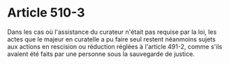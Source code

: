 # Article 510-3

Dans les cas où l'assistance du curateur n'était pas requise par la loi, les actes que le majeur en curatelle a pu faire seul restent néanmoins sujets aux actions en rescision ou réduction réglées à l'article 491-2, comme s'ils avaient été faits par une personne sous la sauvegarde de justice.
